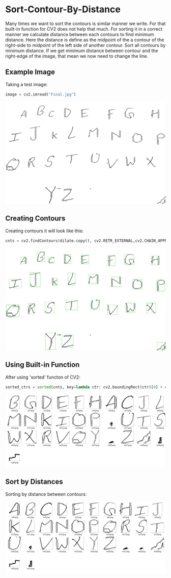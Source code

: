 # Sort-Contour-By-Distance

Many times we want to sort the contours is similar manner we write. For that built-in function for CV2 does not help that much.
For sorting it in a correct manner we calculate distance between each contours to find minimum distance. Here the distance is define as the midpoint of the a contour of the right-side to midpoint of the left side of another contour. Sort all contours by minimum distance. If we get minimum distance between contour and the right-edge of the image, that mean we now need to change the line. 

## Example Image
Taking a test image:
```python
image = cv2.imread("Final.jpg")
```
![alt text](https://github.com/Harsh120/Sort-Contour-By-Distance/blob/master/Final.jpg)

## Creating Contours
Creating contours it will look like this:
```python
cnts = cv2.findContours(dilate.copy(), cv2.RETR_EXTERNAL,cv2.CHAIN_APPROX_SIMPLE)
```

![alt text](https://github.com/Harsh120/Sort-Contour-By-Distance/blob/master/box.jpg)

## Using Built-in Function
After using 'sorted' functon of CV2:
```python
sorted_ctrs = sorted(cnts, key=lambda ctr: cv2.boundingRect(ctr)[0] + cv2.boundingRect(ctr)[1] * image.shape[1])
```

![alt text](https://github.com/Harsh120/Sort-Contour-By-Distance/blob/master/Screenshots/Sort-by-bultin-func.PNG)

## Sort by Distances
Sorting by distance between contours:

![alt text](https://github.com/Harsh120/Sort-Contour-By-Distance/blob/master/Screenshots/Sort-by-distance.PNG)

